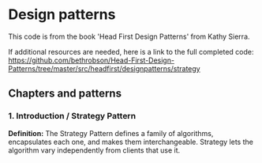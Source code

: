 # Design patterns

This code is from the book 'Head First Design Patterns' from Kathy Sierra.

If additional resources are needed, here is a link to the full completed code: 
https://github.com/bethrobson/Head-First-Design-Patterns/tree/master/src/headfirst/designpatterns/strategy

## Chapters and patterns

### 1. Introduction / Strategy Pattern
**Definition:** The Strategy Pattern defines a family of algorithms, encapsulates each one, 
and makes them interchangeable. Strategy lets the algorithm vary independently from clients that use it.